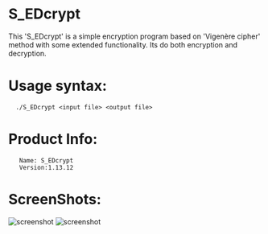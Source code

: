 S_EDcrypt
=========

     
   This 'S_EDcrypt' is a simple encryption program based on 'Vigenère cipher'
   method with some extended functionality.
   Its do both encryption and decryption.
     
Usage syntax:
===============
   
      ./S_EDcrypt <input file> <output file>
    
     
Product Info:
=============
  
       Name: S_EDcrypt
       Version:1.13.12
       
       
ScreenShots:
===========
 <img src="1.png"  alt="screenshot" >
 <img src="2.png" alt="screenshot" >

